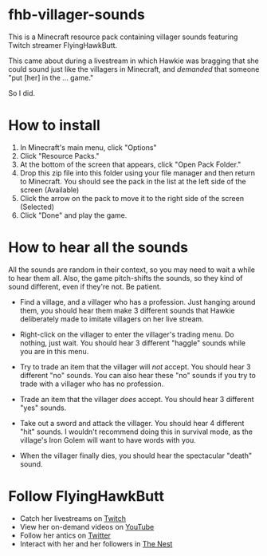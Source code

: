 # fhb-villager-sounds

This is a Minecraft resource pack containing villager sounds featuring Twitch streamer FlyingHawkButt.

This came about during a livestream in which Hawkie was bragging that she could sound just like the villagers in Minecraft, and *demanded* that someone "put [her] in the ... game."

So I did.

# How to install
1. In Minecraft's main menu, click "Options"
2. Click "Resource Packs."
3. At the bottom of the screen that appears, click "Open Pack Folder."
4. Drop this zip file into this folder using your file manager and then return to Minecraft.  You should see the pack in the list at the left side of the screen (Available)
5. Click the arrow on the pack to move it to the right side of the screen (Selected)
6. Click "Done" and play the game.

# How to hear all the sounds
All the sounds are random in their context, so you may need to wait a while to hear them all.  Also, the game pitch-shifts the sounds, so they kind of sound different, even if they're not.  Be patient.

* Find a village, and a villager who has a profession.  Just hanging around them, you should hear them make 3 different sounds that Hawkie  deliberately made to imitate villagers on her live stream.

* Right-click on the villager to enter the villager's trading menu.  Do nothing, just wait.  You should hear 3 different "haggle" sounds while you are in this menu.

* Try to trade an item that the villager will *not* accept.  You should hear 3 different "no" sounds.  You can also hear these "no" sounds if you try to trade with a villager who has no profession.

* Trade an item that the villager *does* accept.  You should hear 3 different "yes" sounds.

* Take out a sword and attack the villager.  You should hear 4 different "hit" sounds.  I wouldn't recommend doing this in survival mode, as the village's Iron Golem will want to have words with you.

* When the villager finally dies, you should hear the spectacular "death" sound.

# Follow FlyingHawkButt
* Catch her livestreams on [Twitch](https://www.twitch.tv/flyinghawkbutt)
* View her on-demand videos on [YouTube](https://www.youtube.com/@flyinghawkbutt9630)
* Follow her antics on [Twitter](https://twitter.com/flyinghawkbutt)
* Interact with her and her followers in [The Nest](https://discord.com/invite/THcR8C3BKw)
